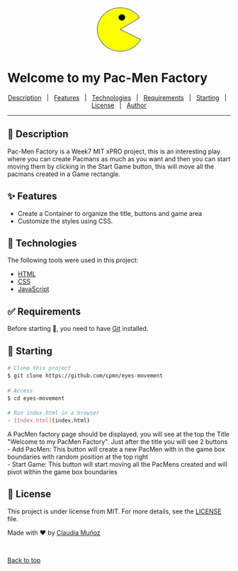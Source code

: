 <div align="center" id="top"> <img src="./images/PacMan1.png"  width="100" height="100">   </div>

# Welcome to my Pac-Men Factory

<p align="center">
  <a href="#dart-about">Description</a> &#xa0; | &#xa0; 
  <a href="#sparkles-features">Features</a> &#xa0; | &#xa0;
  <a href="#rocket-technologies">Technologies</a> &#xa0; | &#xa0;
  <a href="#white_check_mark-requirements">Requirements</a> &#xa0; | &#xa0;
  <a href="#checkered_flag-starting">Starting</a> &#xa0; | &#xa0;
  <a href="#memo-license">License</a> &#xa0; | &#xa0;
  <a href="https://github.com/cpmn" target="_blank">Author</a>
</p>

<hr>


## :dart: Description ##

Pac-Men Factory is a Week7 MIT xPRO project, this is an interesting play where you can create Pacmans as much as you want and then you can start moving them by clicking in the Start Game button, this will move all the pacmans created in a Game rectangle.

## :sparkles: Features ##
- Create a Container to organize the title, buttons and game area 
- Customize the styles using CSS.

## :rocket: Technologies ##

The following tools were used in this project:

- [HTML](https://www.w3schools.com/html/)
- [CSS](https://www.w3schools.com/css/)
- [JavaScript](https://www.w3schools.com/js/)

## :white_check_mark: Requirements ##

Before starting :checkered_flag:, you need to have [Git](https://git-scm.com) installed.

## :checkered_flag: Starting ##

```bash
# Clone this project
$ git clone https://github.com/cpmn/eyes-movement

# Access
$ cd eyes-movement

# Run index.html in a browser
- [Index.html](index.html)
```
 A PacMen factory page should be displayed, you will see at the top the Title "Welcome to my PacMen Factory". Just after the title you will see 2 buttons
    - Add PacMen: This button will create a new PacMen with in the game box boundaries with random position at the top right    
    - Start Game: This button will start moving all the PacMens created and will pivot within the game box boundaries 


## :memo: License ##

This project is under license from MIT. For more details, see the [LICENSE](LICENSE) file.


Made with :heart: by <a href="https://github.com/cpmn" target="_blank">Claudia Muñoz</a>

&#xa0;

<a href="#top">Back to top</a>


